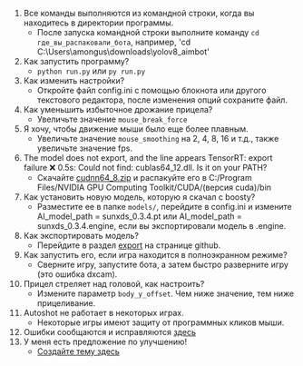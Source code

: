 1. Все команды выполняются из командной строки, когда вы находитесь в директории программы.
   - После запуска командной строки выполните команду `cd где_вы_распаковали_бота`, например, 'cd C:\Users\amongus\downloads\yolov8_aimbot'
2. Как запустить программу?
   - `python run.py` или `py run.py`
3. Как изменить настройки?
   - Откройте файл config.ini с помощью блокнота или другого текстового редактора, после изменения опций сохраните файл.
4. Как уменьшить избыточное дрожание прицела?
   - Увеличьте значение `mouse_break_force`
5. Я хочу, чтобы движение мыши было еще более плавным.
   - Увеличьте значение `mouse_smoothing` на 2, 4, 8, 16 и т.д., также увеличьте значение fps.
6. The model does not export, and the line appears TensorRT: export failure ❌ 0.5s: Could not find: cublas64_12.dll. Is it on your PATH?
   - Скачайте [cudnn64_8.zip](https://disk.yandex.ru/d/cm1Wi7OdkLtcLQ) и распакуйте его в C:/Program Files/NVIDIA GPU Computing Toolkit/CUDA/(версия cuda)/bin
7. Как установить новую модель, которую я скачал с boosty?
   - Разместите ее в папке `models/`, перейдите в config.ini и измените AI_model_path = sunxds_0.3.4.pt или AI_model_path = sunxds_0.3.4.engine, если вы экспортировали модель в .engine.
8. Как экспортировать модель?
   - Перейдите в раздел [export](https://github.com/SunOner/yolov8_aimbot?tab=readme-ov-file#export-pt-model-to-engine) на странице github.
9. Как запустить его, если игра находится в полноэкранном режиме?
   - Сверните игру, запустите бота, а затем быстро разверните игру (это ошибка dxcam).
10. Прицел стреляет над головой, как настроить?
    - Измените параметр `body_y_offset`. Чем ниже значение, тем ниже прицеливание.
11. Autoshot не работает в некоторых играх.
    - Некоторые игры имеют защиту от программных кликов мыши.
12. Ошибки сообщаются и исправляются [здесь](https://github.com/SunOner/yolov8_aimbot/issues?q=is%3Aissue)
13. У меня есть предложение по улучшению!
    - [Создайте тему здесь](https://github.com/SunOner/yolov8_aimbot/discussions)